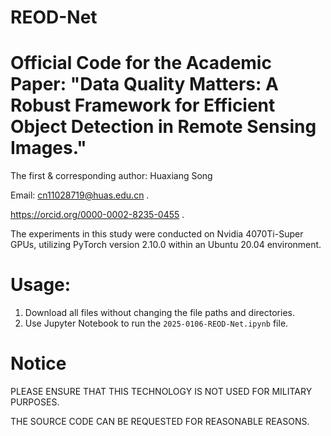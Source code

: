 # REOD-Net
# Official Code for the Academic Paper: "Data Quality Matters: A Robust Framework for Efficient Object Detection in Remote Sensing Images."

The first & corresponding author: Huaxiang Song 

Email: cn11028719@huas.edu.cn .

https://orcid.org/0000-0002-8235-0455 .

The experiments in this study were conducted on Nvidia 4070Ti-Super GPUs, utilizing PyTorch version 2.10.0 within an Ubuntu 20.04 environment.

# Usage:
1. Download all files without changing the file paths and directories.
2. Use Jupyter Notebook to run the `2025-0106-REOD-Net.ipynb` file.

# Notice
PLEASE ENSURE THAT THIS TECHNOLOGY IS NOT USED FOR MILITARY PURPOSES. 

THE SOURCE CODE CAN BE REQUESTED FOR REASONABLE REASONS.
